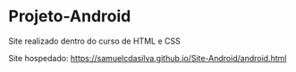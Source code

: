 # Projeto-Android
Site realizado dentro do curso de HTML e CSS

Site hospedado: https://samuelcdasilva.github.io/Site-Android/android.html
